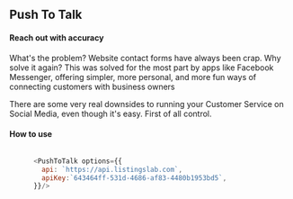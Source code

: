 
## Push To Talk

#### Reach out with accuracy

What's the problem? Website contact forms have always been crap. Why solve it again? This was solved for the most part by apps like Facebook Messenger, offering simpler, more personal, and more fun ways of connecting customers with business owners

There are some very real downsides to running your Customer Service on Social Media, even though it's easy. First of all control.

#### How to use

```javascript

      <PushToTalk options={{
        api: `https://api.listingslab.com`,
        apiKey:`643464ff-531d-4686-af83-4480b1953bd5`,
      }}/>

```